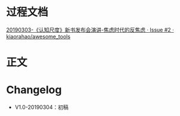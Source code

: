 # 过程文档
[20190303-《认知尺度》新书发布会演讲-焦虑时代的反焦虑 · Issue #2 · kiaorahao/awesome_tools](https://github.com/kiaorahao/awesome_tools/issues/2)

# 正文

# Changelog
- V1.0-20190304：初稿

